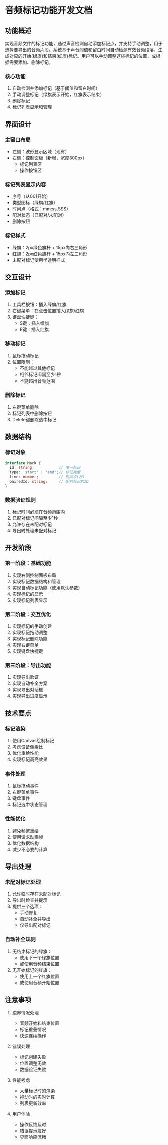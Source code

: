 # 音频标记功能开发文档

## 功能概述

实现音频文件的标记功能，通过声音检测自动添加标记点，并支持手动调整，用于选择要导出的音频片段。系统基于声音阈值和留白时间自动检测有效音频段落，生成对应的开始(绿旗)和结束(红旗)标记。用户可以手动调整这些标记的位置，或根据需要添加、删除标记。

### 核心功能
1. 自动检测并添加标记（基于阈值和留白时间）
2. 手动调整标记（绿旗表示开始，红旗表示结束）
3. 删除标记
4. 标记列表显示和管理

## 界面设计

### 主窗口布局
- 左侧：波形显示区域（现有）
- 右侧：控制面板（新增，宽度300px）
  * 标记列表区
  * 操作按钮区

### 标记列表显示内容
- 序号（从001开始）
- 类型图标（绿旗/红旗）
- 时间点（格式：mm:ss.SSS）
- 配对状态（已配对/未配对）
- 删除按钮

### 标记样式
- 绿旗：2px绿色旗杆 + 15px向右三角形
- 红旗：2px红色旗杆 + 15px向左三角形
- 未配对标记使用半透明样式

## 交互设计

### 添加标记
1. 工具栏按钮：插入绿旗/红旗
2. 右键菜单：在点击位置插入绿旗/红旗
3. 键盘快捷键：
   - S键：插入绿旗
   - E键：插入红旗

### 移动标记
1. 鼠标拖动标记
2. 位置限制：
   - 不能越过其他标记
   - 相邻标记间隔至少1秒
   - 不能超出音频范围

### 删除标记
1. 右键菜单删除
2. 标记列表中删除按钮
3. Delete键删除选中标记

## 数据结构

### 标记对象
```typescript
interface Mark {
  id: string;           // 唯一标识
  type: 'start' | 'end';// 标记类型
  time: number;         // 时间点(秒)
  pairedId: string;     // 配对标记的ID
}
```

### 数据验证规则
1. 标记时间必须在音频范围内
2. 已配对标记间隔至少1秒
3. 允许存在未配对标记
4. 导出时处理未配对标记

## 开发阶段

### 第一阶段：基础功能
1. 实现右侧控制面板布局
2. 实现标记数据结构和管理
3. 实现自动标记功能（使用默认参数）
4. 实现标记的显示
5. 实现标记列表显示

### 第二阶段：交互优化
1. 实现标记的手动创建
2. 实现标记拖动调整
3. 实现标记删除功能
4. 实现右键菜单
5. 实现键盘快捷键

### 第三阶段：导出功能
1. 实现导出验证
2. 实现自动补全方案
3. 实现导出对话框
4. 实现导出进度显示

## 技术要点

### 标记渲染
1. 使用Canvas绘制标记
2. 考虑设备像素比
3. 优化重绘性能
4. 实现标记高亮效果

### 事件处理
1. 鼠标拖动事件
2. 右键菜单事件
3. 键盘事件
4. 标记选中状态管理

### 性能优化
1. 避免频繁重绘
2. 使用请求动画帧
3. 优化数据结构
4. 减少不必要的计算

## 导出处理

### 未配对标记处理
1. 允许临时存在未配对标记
2. 导出时检查并提示
3. 提供三个选项：
   - 手动修复
   - 自动补全并导出
   - 仅导出配对标记

### 自动补全规则
1. 无结束标记的绿旗：
   - 使用下一个绿旗位置
   - 或使用音频结束位置
2. 无开始标记的红旗：
   - 使用上一个红旗位置
   - 或使用音频开始位置

## 注意事项

1. 边界情况处理
   - 音频开始和结束位置
   - 标记重叠情况
   - 快速连续操作

2. 错误处理
   - 标记创建失败
   - 位置调整无效
   - 数据验证失败

3. 性能考虑
   - 大量标记时的渲染
   - 拖动时的实时计算
   - 列表更新效率

4. 用户体验
   - 操作反馈及时
   - 错误提示友好
   - 界面响应流畅
